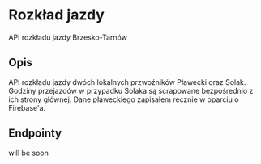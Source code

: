 # Rozkład jazdy
API rozkładu jazdy Brzesko-Tarnów
## Opis
API rozkładu jazdy dwóch lokalnych przwoźników Pławecki oraz Solak. Godziny przejazdów w przypadku Solaka są scrapowane bezpośrednio z ich strony głównej. 
Dane pławeckiego zapisałem recznie w oparciu o Firebase'a. 
## Endpointy
will be soon
